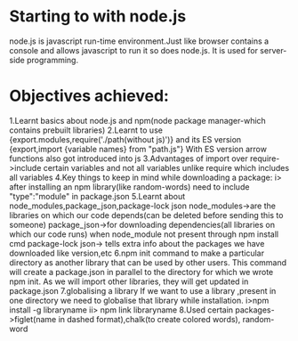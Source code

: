 # Starting to with node.js
node.js is javascript run-time environment.Just like browser contains a console and allows javascript to run it so does node.js.
It is used for server-side programming.
# Objectives achieved:
1.Learnt basics about node.js and npm(node package manager-which contains prebuilt libraries)
2.Learnt to use {export.modules,require('./path(without js)')} and its ES version {export,import {variable names} from "path.js"}
With ES version arrow functions also got introduced into js
3.Advantages of import over require->include certain variables and not all variables unlike require which includes all variables
4.Key things to keep in mind while downloading a package:
i> after installing an npm library(like random-words) need to include "type":"module" in package.json
5.Learnt about node_modules,package_json,package-lock json
node_modules->are the libraries on which our code depends(can be deleted before sending this to someone)
package_json->for downloading dependencies(all libraries on which our code runs) when node_module not present through npm install cmd
package-lock json-> tells extra info about the packages we have downloaded like version,etc
6.npm init command to make a particular directory as another library that can be used by other users.
This command will create a package.json in parallel to the directory for which we wrote npm init.
As we will import other libraries, they will get updated in package.json
7.globalising a library 
If we want to use a library ,present in one directory we need to globalise that library while installation.
i>npm install -g libraryname
ii> npm link libraryname
8.Used certain packages->figlet(name in dashed format),chalk(to create colored words), random-word
